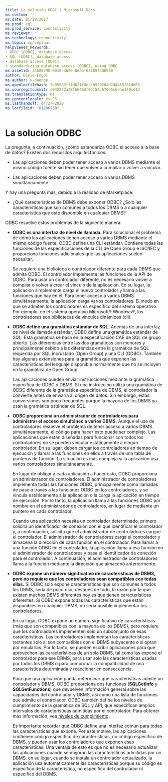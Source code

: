 ```yaml
---
title: La solución ODBC | Microsoft Docs
ms.custom: ''
ms.date: 01/19/2017
ms.prod: sql
ms.prod_service: connectivity
ms.reviewer: ''
ms.technology: connectivity
ms.topic: conceptual
helpviewer_keywords:
- ODBC [ODBC], database access
- SQL [ODBC], database access
- database access [ODBC]
- standardizing database access [ODBC], using ODBC
ms.assetid: 34b80790-e010-4b90-8eaa-03189f5d8986
author: David-Engel
ms.author: v-daenge
ms.openlocfilehash: 2b35883ff4d621f0ecc092020ad744455281dd63
ms.sourcegitcommit: e042272a38fb646df05152c676e5cbeae3f9cd13
ms.translationtype: MT
ms.contentlocale: es-ES
ms.lasthandoff: 04/27/2020
ms.locfileid: "81286758"
---
```

# <a name="the-odbc-solution"></a>La solución ODBC
La pregunta, a continuación, ¿cómo estandariza ODBC el acceso a la base de datos? Existen dos requisitos arquitectónicos:  
  
-   Las aplicaciones deben poder tener acceso a varios DBMS mediante el mismo código fuente sin tener que volver a compilar o volver a vincular.  
  
-   Las aplicaciones deben poder tener acceso a varios DBMS simultáneamente.  
  
 Y hay una pregunta más, debido a la realidad de Marketplace:  
  
-   ¿Qué características de DBMS debe exponer ODBC? ¿Solo las características que son comunes a todos los DBMS o a cualquier característica que esté disponible en cualquier DBMS?  
  
 ODBC resuelve estos problemas de la siguiente manera:  
  
-   **ODBC es una interfaz de nivel de llamada.** Para solucionar el problema de cómo las aplicaciones tienen acceso a varios DBMS mediante el mismo código fuente, ODBC define una CLI estándar. Contiene todas las funciones de las especificaciones de la CLI de Open Group e ISO/IEC y proporciona funciones adicionales que las aplicaciones suelen necesitar.  
  
     Se requiere una biblioteca o controlador diferente para cada DBMS que admita ODBC. El controlador implementa las funciones de la API de ODBC. Para usar un controlador diferente, no es necesario volver a compilar o volver a crear el vínculo de la aplicación. En su lugar, la aplicación simplemente carga el nuevo controlador y llama a las funciones que hay en él. Para tener acceso a varios DBMS simultáneamente, la aplicación carga varios controladores. El modo en que se admiten los controladores es específico del sistema operativo. Por ejemplo, en el sistema operativo Microsoft® Windows®, los controladores son bibliotecas de vínculos dinámicos (dll).  
  
-   **ODBC define una gramática estándar de SQL.** Además de una interfaz de nivel de llamada estándar, ODBC define una gramática estándar de SQL. Esta gramática se basa en la especificación CAE de SQL de grupo abierto. Las diferencias entre las dos gramáticas son menores y principalmente debido a las diferencias entre la gramática de SQL requerida por SQL incrustado (Open Group) y una CLI (ODBC). También hay algunas extensiones para la gramática que exponen las características del lenguaje disponible normalmente que no se incluyen en la gramática de Open Group.  
  
     Las aplicaciones pueden enviar instrucciones mediante la gramática específica de ODBC o DBMS. Si una instrucción utiliza una gramática de ODBC diferente de la gramática específica de DBMS, el controlador la convierte antes de enviarla al origen de datos. Sin embargo, estas conversiones son poco frecuentes porque la mayoría de los DBMS ya usan la gramática estándar de SQL.  
  
-   **ODBC proporciona un administrador de controladores para administrar el acceso simultáneo a varios DBMS.** Aunque el uso de controladores resuelve el problema de tener acceso a varios DBMS simultáneamente, el código para hacer esto puede ser complejo. Las aplicaciones que están diseñadas para funcionar con todos los controladores no se pueden vincular estáticamente a ningún controlador. En su lugar, deben cargar los controladores en tiempo de ejecución y llamar a las funciones en ellos a través de una tabla de punteros de función. La situación es más compleja si la aplicación usa varios controladores simultáneamente.  
  
     En lugar de obligar a cada aplicación a hacer esto, ODBC proporciona un administrador de controladores. El administrador de controladores implementa todas las funciones ODBC, principalmente como llamadas de paso a través a las funciones ODBC en los controladores, y se vincula estáticamente a la aplicación o la carga la aplicación en tiempo de ejecución. Por lo tanto, la aplicación llama a las funciones ODBC por nombre en el administrador de controladores, en lugar de mediante un puntero en cada controlador.  
  
     Cuando una aplicación necesita un controlador determinado, primero solicita un identificador de conexión con el que identificar el controlador y, a continuación, solicita que el administrador de controladores cargue el controlador. El administrador de controladores carga el controlador y almacena la dirección de cada función en el controlador. Para llamar a una función ODBC en el controlador, la aplicación llama a esa función en el administrador de controladores y pasa el identificador de conexión para el controlador. A continuación, el administrador de controladores llama a la función mediante la dirección que almacenó anteriormente.  
  
-   **ODBC expone un número significativo de características de DBMS, pero no requiere que los controladores sean compatibles con todas ellas.** Si ODBC solo expone características que son comunes a todos los DBMS, sería de poco uso; después de todo, la razón por la que existen muchos DBMS diferentes hoy es que tienen características diferentes. Si ODBC expone todas las características que están disponibles en cualquier DBMS, no sería posible implementar los controladores.  
  
     En su lugar, ODBC expone un número significativo de características (más que son compatibles con la mayoría de los DBMS), pero requiere que los controladores implementen solo un subconjunto de esas características. Los controladores implementan las características restantes solo si son compatibles con el DBMS subyacente o si optan por emularlas. Por lo tanto, se pueden escribir aplicaciones para que aprovechen las características de un solo DBMS, tal como las expone el controlador para ese DBMS, para usar solo las características usadas por todos los DBMS o para comprobar la compatibilidad de una característica determinada y reaccionar en consecuencia.  
  
     Para que una aplicación pueda determinar qué características admite un controlador y DBMS, ODBC proporciona dos funciones (**SQLGetInfo** y **SQLGetFunctions**) que devuelven información general sobre las capacidades del controlador y DBMS, así como una lista de funciones que admite el controlador. ODBC también define los niveles de cumplimiento de la gramática de SQL y API, que especifican amplios intervalos de características admitidas por el controlador. Para obtener más información, vea [niveles de cumplimiento](../../odbc/reference/develop-app/conformance-levels.md).  
  
     Es importante recordar que ODBC define una interfaz común para todas las características que expone. Por este motivo, las aplicaciones contienen código específico de características, no código específico de DBMS, y pueden usar los controladores que exponen esas características. Una ventaja de esto es que no es necesario actualizar las aplicaciones cuando se mejoran las características admitidas por un DBMS. en su lugar, cuando se instala un controlador actualizado, la aplicación usa automáticamente las características porque su código es específico de la característica, no específico del controlador ni específico del DBMS.
